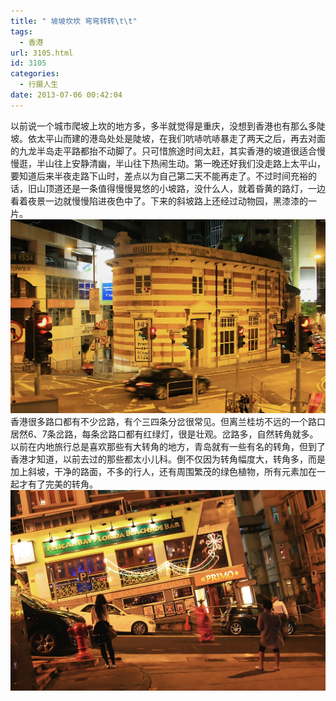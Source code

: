 ```yaml
---
title: " 坡坡坎坎 弯弯转转\t\t"
tags:
  - 香港
url: 3105.html
id: 3105
categories:
  - 行摄人生
date: 2013-07-06 00:42:04
---
```


以前说一个城市爬坡上坎的地方多，多半就觉得是重庆，没想到香港也有那么多陡坡。依太平山而建的港岛处处是陡坡，在我们吭哧吭哧暴走了两天之后，再去对面的九龙半岛走平路都抬不动脚了。只可惜旅途时间太赶，其实香港的坡道很适合慢慢逛，半山往上安静清幽，半山往下热闹生动。第一晚还好我们没走路上太平山，要知道后来半夜走路下山时，差点以为自己第二天不能再走了。不过时间充裕的话，旧山顶道还是一条值得慢慢晃悠的小坡路，没什么人，就着昏黄的路灯，一边看着夜景一边就慢慢陷进夜色中了。下来的斜坡路上还经过动物园，黑漆漆的一片。 [![hongkong_street](../../images//2013/07/hongkong_street.jpg)](../../images//2013/07/hongkong_street.jpg) 香港很多路口都有不少岔路，有个三四条分岔很常见。但离兰桂坊不远的一个路口居然6、7条岔路，每条岔路口都有红绿灯，很是壮观。岔路多，自然转角就多。以前在内地旅行总是喜欢那些有大转角的地方，青岛就有一些有名的转角，但到了香港才知道，以前去过的那些都太小儿科。倒不仅因为转角幅度大，转角多，而是加上斜坡，干净的路面，不多的行人，还有周围繁茂的绿色植物，所有元素加在一起才有了完美的转角。 [![hongkong_street2](../../images//2013/07/hongkong_street2.jpg)](../../images//2013/07/hongkong_street2.jpg)